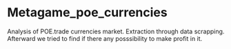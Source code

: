 # Metagame_poe_currencies
Analysis of POE.trade currencies market.
Extraction through data scrapping.
Afterward we tried to find if there any posssibility to make profit in it.

